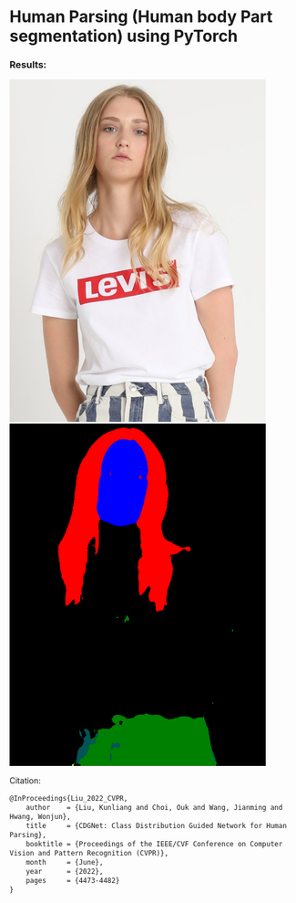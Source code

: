 # Human Parsing (Human body Part segmentation) using PyTorch

### Results:
<img src="results/00005_00.jpg" width="450"/> <img src="results/00005_00.png" width="450"/> 



Citation:
```
@InProceedings{Liu_2022_CVPR,
    author    = {Liu, Kunliang and Choi, Ouk and Wang, Jianming and Hwang, Wonjun},
    title     = {CDGNet: Class Distribution Guided Network for Human Parsing},
    booktitle = {Proceedings of the IEEE/CVF Conference on Computer Vision and Pattern Recognition (CVPR)},
    month     = {June},
    year      = {2022},
    pages     = {4473-4482}
}
```

